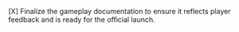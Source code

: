 [X] Finalize the gameplay documentation to ensure it reflects player feedback and is ready for the official launch.